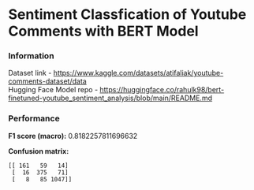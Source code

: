 # Sentiment Classfication of Youtube Comments with BERT Model
### Information
Dataset link - https://www.kaggle.com/datasets/atifaliak/youtube-comments-dataset/data
\
Hugging Face Model repo - https://huggingface.co/rahulk98/bert-finetuned-youtube_sentiment_analysis/blob/main/README.md

### Performance
**F1 score (macro):** 0.8182257811696632

**Confusion matrix:**
```
[[ 161   59   14]
 [  16  375   71]
 [   8   85 1047]]
```
